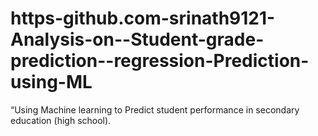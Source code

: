 # https-github.com-srinath9121-Analysis-on--Student-grade-prediction--regression-Prediction-using-ML
“Using Machine learning to  Predict student performance in secondary education (high school).
